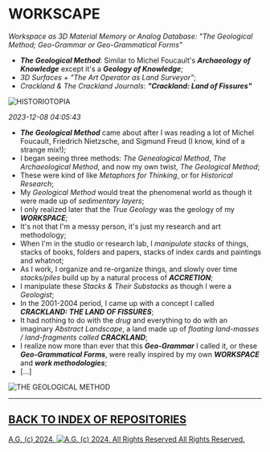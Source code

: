 WORKSCAPE
=========
*Workspace as 3D Material Memory or Analog Database: "The Geological Method; Geo-Grammar or Geo-Grammatical Forms"*
* __*The Geological Method*__: Similar to Michel Foucault's __*Archaeology of Knowledge*__ except it's a __*Geology of Knowledge*__;
* *3D Surfaces + "The Art Operator as Land Surveyor"*;
* *Crackland & The Crackland Journals*: __*"Crackland: Land of Fissures"*__

![HISTORIOTOPIA](https://historiotheque.files.wordpress.com/2016/01/historiotopia_17oct15c6.jpg)

*2023-12-08 04:05:43*

* __*The Geological Method*__ came about after I was reading a lot of Michel Foucault, Friedrich Nietzsche, and Sigmund Freud (I know, kind of a strange mix!);
* I began seeing three methods: *The Genealogical Method*, *The Archaeological Method*, and now my own twist, *The Geological Method*;
* These were kind of like *Metaphors for Thinking*, or for *Historical Research*;
* My *Geological Method* would treat the phenomenal world as though it were made up of *sedimentary layers*;
* I only realized later that the *True Geology* was the geology of my __*WORKSPACE*__;
* It's not that I'm a messy person, it's just my research and art methodology;
* When I'm in the studio or research lab, I *manipulate stacks* of things, stacks of books, folders and papers, stacks of index cards and paintings and whatnot;
* As I work, I organize and re-organize things, and slowly over time *stacks/piles* build up by a natural process of __*ACCRETION*__;
* I manipulate these *Stacks & Their Substacks* as though I were a *Geologist*;
* In the 2001-2004 period, I came up with a concept I called __*CRACKLAND: THE LAND OF FISSURES*__;
* It had nothing to do with the *drug* and everything to do with an imaginary *Abstract Landscape*, a land made up of *floating land-masses / land-fragments called* *__CRACKLAND__*;
* I realize now more than ever that this __*Geo-Grammar*__ I called it, or these __*Geo-Grammatical Forms*__, were really inspired by my own __*WORKSPACE*__ and __*work methodologies*__;
* [...]

![THE GEOLOGICAL METHOD](https://historiotheque.files.wordpress.com/2023/12/the_geological_method_accessed_08dec23a-03h45a_filter_corrected_signed_600px_high-03h45a.png)

- - - - - - - - -

## [BACK TO INDEX OF REPOSITORIES](https://github.com/antiface/Index)

[A.G. (c) 2024. ![A.G. (c) 2024. All Rights Reserved](https://historiotheque.files.wordpress.com/2016/11/ag_signature_official_2015_50px_cropped.jpg) All Rights Reserved.](http://alexgagnon.com)
